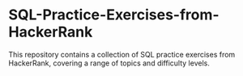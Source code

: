 # SQL-Practice-Exercises-from-HackerRank
This repository contains a collection of SQL practice exercises from HackerRank, covering a range of topics and difficulty levels.
